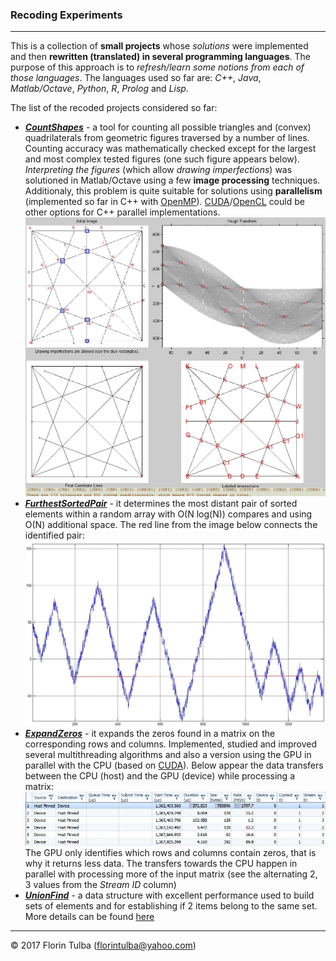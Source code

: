 ### Recoding Experiments

* * *

This is a collection of **small projects** whose *solutions* were implemented and then **rewritten (translated) in several programming languages**. The purpose of this approach is to *refresh/learn some notions from each of those languages*. The languages used so far are: *C++*, *Java*, *Matlab/Octave*, *Python*, *R*, *Prolog* and *Lisp*.

The list of the recoded projects considered so far:

- ***[CountShapes](CountShapes/)*** - a tool for counting all possible triangles and (convex) quadrilaterals from geometric figures traversed by a number of lines. Counting accuracy was mathematically checked except for the largest and most complex tested figures (one such figure appears below).<br>*Interpreting the figures* (which allow *drawing imperfections*) was solutioned in Matlab/Octave using a few **image processing** techniques.<br>Additionaly, this problem is quite suitable for solutions using **parallelism** (implemented so far in C++ with [OpenMP](http://www.openmp.org/)). [CUDA](https://en.wikipedia.org/wiki/CUDA)/[OpenCL](https://www.khronos.org/opencl/) could be other options for C++ parallel implementations.<br>
![](CountShapes/CountedShapes.jpg)
- ***[FurthestSortedPair](FurthestSortedPair/)*** - it determines the most distant pair of sorted elements within a random array with O(N log(N)) compares and using O(N) additional space. The red line from the image below connects the identified pair:<br>
![](FurthestSortedPair/furthestSortedPair.jpg)
- ***[ExpandZeros](ExpandZeros/)*** - it expands the zeros found in a matrix on the corresponding rows and columns. Implemented, studied and improved several multithreading algorithms and also a version using the GPU in parallel with the CPU (based on [CUDA](https://en.wikipedia.org/wiki/CUDA)). Below appear the data transfers between the CPU (host) and the GPU (device) while processing a matrix:<br>![](ExpandZeros/C++_OpenMP_CUDA/cudaTransfersDuringAlg.jpg)<br>The GPU only identifies which rows and columns contain zeros, that is why it returns less data. The transfers towards the CPU happen in parallel with processing more of the input matrix (see the alternating 2, 3 values from the *Stream ID* column)
- ***[UnionFind](UnionFind/)*** - a data structure with excellent performance used to build sets of elements and for establishing if 2 items belong to the same set. More details can be found [here](https://en.wikipedia.org/wiki/Disjoint-set_data_structure)

* * *

&copy; 2017 Florin Tulba (florintulba@yahoo.com)
